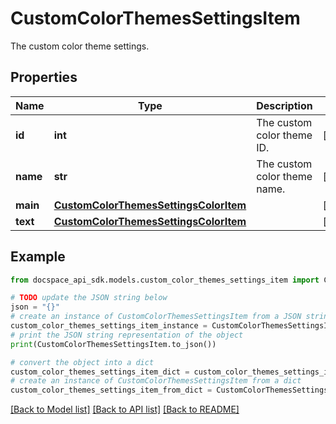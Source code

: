 # CustomColorThemesSettingsItem
The custom color theme settings.

## Properties

Name | Type | Description | Notes
------------ | ------------- | ------------- | -------------
**id** | **int** | The custom color theme ID. | [optional] 
**name** | **str** | The custom color theme name. | [optional] 
**main** | [**CustomColorThemesSettingsColorItem**](CustomColorThemesSettingsColorItem.md) |  | [optional] 
**text** | [**CustomColorThemesSettingsColorItem**](CustomColorThemesSettingsColorItem.md) |  | [optional] 

## Example

```python
from docspace_api_sdk.models.custom_color_themes_settings_item import CustomColorThemesSettingsItem

# TODO update the JSON string below
json = "{}"
# create an instance of CustomColorThemesSettingsItem from a JSON string
custom_color_themes_settings_item_instance = CustomColorThemesSettingsItem.from_json(json)
# print the JSON string representation of the object
print(CustomColorThemesSettingsItem.to_json())

# convert the object into a dict
custom_color_themes_settings_item_dict = custom_color_themes_settings_item_instance.to_dict()
# create an instance of CustomColorThemesSettingsItem from a dict
custom_color_themes_settings_item_from_dict = CustomColorThemesSettingsItem.from_dict(custom_color_themes_settings_item_dict)
```
[[Back to Model list]](../README.md#documentation-for-models) [[Back to API list]](../README.md#documentation-for-api-endpoints) [[Back to README]](../README.md)


